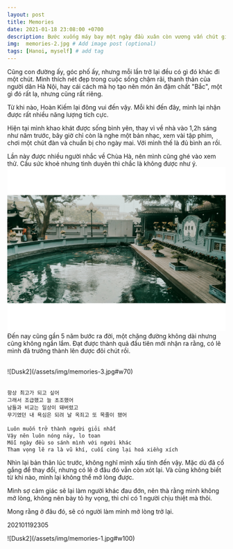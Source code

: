 ```yaml
---
layout: post
title: Memories
date: 2021-01-18 23:08:00 +0700
description: Bước xuống máy bay một ngày đầu xuân còn vương vấn chút gió đông, mình nhận ra đã từ lúc nào còn nhớ cảm giác thả mình trên góc phố đến vậy
img:  memories-2.jpg # Add image post (optional)
tags: [Hanoi, myself] # add tag
---
```

Cũng con đường ấy, góc phố ấy, nhưng mỗi lần trở lại đều có gì đó khác đi một chút. Mình thích nét đẹp trong cuộc sống chậm rãi, thanh thản của người dân Hà Nội, hay cái cách mà họ tạo nên món ăn đậm chất "Bắc", một gì đó rất lạ, nhưng cũng rất riêng.

Từ khi nào, Hoàn Kiếm lại đông vui đến vậy. Mỗi khi đến đây, mình lại nhận được rất nhiều năng lượng tích cực.

Hiện tại mình khao khát được sống bình yên, thay vì về nhà vào 1,2h sáng như năm trước, bây giờ chỉ còn là nghe một bản nhạc, xem vài tập phim, chơi một chút đàn và chuẩn bị cho ngày mai. Với mình thế là đủ bình an rồi.

Lần này được nhiều người nhắc về Chùa Hà, nên mình cũng ghé vào xem thử. Cầu sức khoẻ nhưng tình duyên thì chắc là không được như ý. 
![Dusk2](/assets/img/memories-4.jpg#w100)
Đến nay cũng gần 5 năm bước ra đời, một chặng đường không dài nhưng cũng không ngắn lắm. Đạt được thành quả đầu tiên mới nhận ra rằng, có lẽ mình đã trưởng thành lên được đôi chút rồi.
<br>

<br>
![Dusk2](/assets/img/memories-3.jpg#w70)
<br>

<br>


```
항상 최고가 되고 싶어
그래서 조급했고 늘 초조했어  
남들과 비교는 일상이 돼버렸고
무기였던 내 욕심은 되려 날 옥죄고 또 목줄이 됐어

Luôn muốn trở thành người giỏi nhất
Vậy nên luôn nóng nảy, lo toan
Mỗi ngày đều so sánh mình với người khác
Tham vọng lẽ ra là vũ khí, cuối cùng lại hoá xiềng xích
```

Nhìn lại bản thân lúc trước, không nghĩ mình xấu tính đến vậy. Mặc dù đã cố gắng để thay đổi, nhưng có lẽ ở đâu đó vẫn còn xót lại. Và cũng không biết từ khi nào, mình lại không thể mở lòng được.

Mình sợ cảm giác sẽ lại làm người khác đau đớn, nên thà rằng mình không mở lòng, không nên bày tỏ hy vọng, thì chỉ có 1 người chịu thiệt mà thôi.

Mong rằng ở đâu đó, sẽ có người làm mình mở lòng trở lại.
<p class="right">
202101192305
</p>
![Dusk2](/assets/img/memories-1.jpg#w100)
